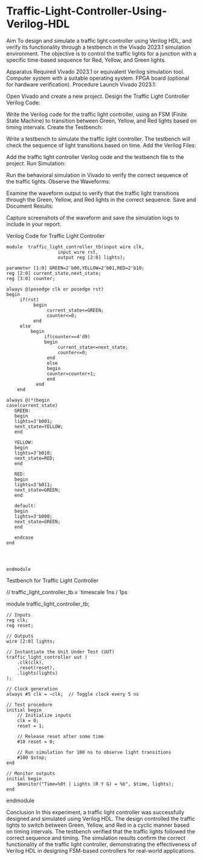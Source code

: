# Traffic-Light-Controller-Using-Verilog-HDL
Aim
To design and simulate a traffic light controller using Verilog HDL, and verify its functionality through a testbench in the Vivado 2023.1 simulation environment. The objective is to control the traffic lights for a junction with a specific time-based sequence for Red, Yellow, and Green lights.

Apparatus Required
Vivado 2023.1 or equivalent Verilog simulation tool.
Computer system with a suitable operating system.
FPGA board (optional for hardware verification).
Procedure
Launch Vivado 2023.1:

Open Vivado and create a new project.
Design the Traffic Light Controller Verilog Code:

Write the Verilog code for the traffic light controller, using an FSM (Finite State Machine) to transition between Green, Yellow, and Red lights based on timing intervals.
Create the Testbench:

Write a testbench to simulate the traffic light controller. The testbench will check the sequence of light transitions based on time.
Add the Verilog Files:

Add the traffic light controller Verilog code and the testbench file to the project.
Run Simulation:

Run the behavioral simulation in Vivado to verify the correct sequence of the traffic lights.
Observe the Waveforms:

Examine the waveform output to verify that the traffic light transitions through the Green, Yellow, and Red lights in the correct sequence.
Save and Document Results:

Capture screenshots of the waveform and save the simulation logs to include in your report.

Verilog Code for Traffic Light Controller
```
module  traffic_light_controller_tb(input wire clk,
                   input wire rst,
                   output reg [2:0] lights);
                   
parameter [1:0] GREEN=2'b00,YELLOW=2'b01,RED=2'b10;
reg [2:0] current_state,next_state;
reg [3:0] counter;

always @(posedge clk or posedge rst)
begin 
     if(rst)
          begin
               current_state<=GREEN;
               counter<=0;
          end
     else
         begin
              if(counter==4'd9)
              begin
                   current_state<=next_state;
                   counter<=0;
               end
               else
               begin 
               counter=counter+1;
               end
           end
    end
    
always @(*)begin
case(current_state)
   GREEN:
   begin
   lights=3'b001;
   next_state=YELLOW;
   end 
   
   YELLOW:
   begin
   lights=3'b010;
   next_state=RED;
   end
   
   RED:
   begin
   lights=3'b011;
   next_state=GREEN;
   end
   
   default:
   begin
   lights=3'b000;
   next_state=GREEN;
   end
   
   endcase
end
       

     
                
endmodule
```

Testbench for Traffic Light Controller

// traffic_light_controller_tb.v
`timescale 1ns / 1ps

module traffic_light_controller_tb;

    // Inputs
    reg clk;
    reg reset;

    // Outputs
    wire [2:0] lights;

    // Instantiate the Unit Under Test (UUT)
    traffic_light_controller uut (
        .clk(clk),
        .reset(reset),
        .lights(lights)
    );

    // Clock generation
    always #5 clk = ~clk;  // Toggle clock every 5 ns

    // Test procedure
    initial begin
        // Initialize inputs
        clk = 0;
        reset = 1;

        // Release reset after some time
        #10 reset = 0;

        // Run simulation for 100 ns to observe light transitions
        #100 $stop;
    end

    // Monitor outputs
    initial begin
        $monitor("Time=%0t | Lights (R Y G) = %b", $time, lights);
    end

endmodule


Conclusion
In this experiment, a traffic light controller was successfully designed and simulated using Verilog HDL. The design controlled the traffic lights to switch between Green, Yellow, and Red in a cyclic manner based on timing intervals. The testbench verified that the traffic lights followed the correct sequence and timing. The simulation results confirm the correct functionality of the traffic light controller, demonstrating the effectiveness of Verilog HDL in designing FSM-based controllers for real-world applications.
